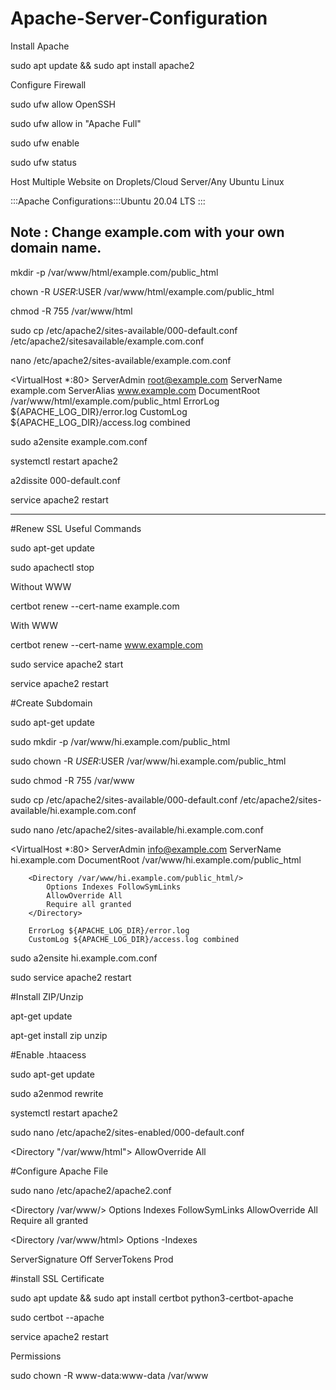 # Apache-Server-Configuration
Install Apache

sudo apt update && sudo apt install apache2

Configure Firewall

sudo ufw allow OpenSSH


sudo ufw allow in "Apache Full"


sudo ufw enable


sudo ufw status


Host Multiple Website on Droplets/Cloud Server/Any Ubuntu Linux

:::Apache Configurations:::Ubuntu 20.04 LTS :::

Note : Change example.com with your own domain name.
------------------------------------------------------------------
mkdir -p /var/www/html/example.com/public_html

chown -R $USER:$USER /var/www/html/example.com/public_html

chmod -R 755 /var/www/html

sudo cp /etc/apache2/sites-available/000-default.conf /etc/apache2/sitesavailable/example.com.conf

nano /etc/apache2/sites-available/example.com.conf


<VirtualHost *:80>
ServerAdmin root@example.com
ServerName example.com
ServerAlias www.example.com
DocumentRoot /var/www/html/example.com/public_html
ErrorLog ${APACHE_LOG_DIR}/error.log
CustomLog ${APACHE_LOG_DIR}/access.log combined
</VirtualHost>


sudo a2ensite example.com.conf

systemctl restart apache2

a2dissite 000-default.conf

service apache2 restart

---------------------------------------------------------


#Renew SSL Useful Commands

sudo apt-get update


sudo apachectl stop

Without WWW

certbot renew --cert-name example.com 

With WWW

certbot renew --cert-name www.example.com 


sudo service apache2 start


service apache2 restart



#Create Subdomain

sudo apt-get update

sudo mkdir -p /var/www/hi.example.com/public_html

sudo chown -R $USER:$USER /var/www/hi.example.com/public_html

sudo chmod -R 755 /var/www


sudo cp /etc/apache2/sites-available/000-default.conf /etc/apache2/sites-available/hi.example.com.conf


sudo nano /etc/apache2/sites-available/hi.example.com.conf


<VirtualHost *:80>
        ServerAdmin info@example.com
        ServerName hi.example.com
        DocumentRoot /var/www/hi.example.com/public_html

        <Directory /var/www/hi.example.com/public_html/>
            Options Indexes FollowSymLinks
            AllowOverride All
            Require all granted
        </Directory>

        ErrorLog ${APACHE_LOG_DIR}/error.log
        CustomLog ${APACHE_LOG_DIR}/access.log combined

</VirtualHost>


sudo a2ensite hi.example.com.conf


sudo service apache2 restart



#Install ZIP/Unzip

apt-get update


apt-get install zip unzip

#Enable .htaacess

sudo apt-get update


sudo a2enmod rewrite


systemctl restart apache2


sudo nano /etc/apache2/sites-enabled/000-default.conf


<Directory "/var/www/html">
  AllowOverride All
</Directory>

#Configure Apache File

sudo nano /etc/apache2/apache2.conf


<Directory /var/www/>
    Options Indexes FollowSymLinks
    AllowOverride All
    Require all granted
 </Directory>


 <Directory /var/www/html>
    Options -Indexes
 </Directory>


 ServerSignature Off
 ServerTokens Prod

#install SSL Certificate

sudo apt update && sudo apt install certbot python3-certbot-apache


sudo certbot --apache


service apache2 restart

Permissions

sudo chown -R www-data:www-data /var/www

